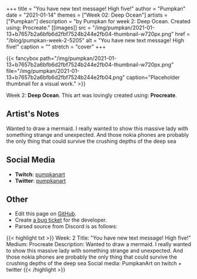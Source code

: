 +++
title =       "You have new text message! High five!"
author =      "Pumpkan"
date =        "2021-01-14"
themes =      ["Week 02: Deep Ocean"]
artists =     ["Pumpkan"]
description = "by Pumpkan for week 2: Deep Ocean. Created using: Procreate."
[[images]]
      src = "/img/pumpkan/2021-01-13+b7657b2a6bfb6d2fbf7524b244e2fb04-thumbnail-w720px.png"
      href = "/blog/pumpkan-week-2-5205"
      alt = "You have new text message! High five!"
      caption = ""
      stretch = "cover"
+++


{{< fancybox path="/img/pumpkan/2021-01-13+b7657b2a6bfb6d2fbf7524b244e2fb04-thumbnail-w720px.png" file="/img/pumpkan/2021-01-13+b7657b2a6bfb6d2fbf7524b244e2fb04.png" caption="Placeholder thumbnail for a visual work." >}}


Week 2: **Deep Ocean**. This art was lovingly created using: **Procreate**.

## Artist's Notes

Wanted to draw a mermaid. I really wanted to show this massive lady with something strange and unexpected. And those nokia phones are probably the only thing that could survive the crushing depths of the deep sea

## Social Media

- **Twitch**: <a href='https://twitch.tv/pumpkanart' target='_blank'>pumpkanart</a>
- **Twitter**: <a href='https://twitter.com/pumpkanart' target='_blank'>pumpkanart</a>

## Other

- Edit this page on [GitHub](https://github.com/teaminkling/web-refresh/edit/main/content/blog/pumpkan-week-2-5205.md).
- Create [a bug ticket](https://github.com/teaminkling/web-refresh/issues/new?assignees=&labels=bug&template=problem-report.md&title=) for the developer.
- Parsed source from Discord is as follows:

{{< highlight txt >}}
Week: 2
Title: "You have new text message! High five!"
Medium: Procreate
Description: Wanted to draw a mermaid. I really wanted to show this massive lady with something strange and unexpected. And those nokia phones are probably the only thing that could survive the crushing depths of the deep sea 
Social media: PumpkanArt on twitch + twitter
{{< /highlight >}}